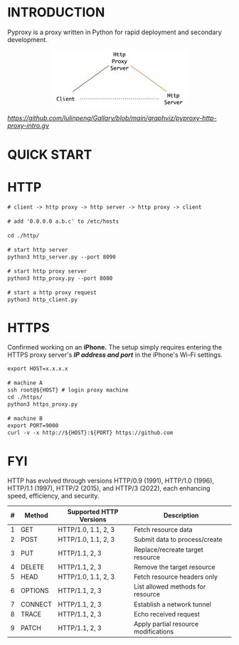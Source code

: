 # INTRODUCTION
Pyproxy is a proxy written in Python for rapid deployment and secondary development.
<center><img src="https://github.com/lulinpeng/PyProxy/blob/main/http_proxy.png" alt="http_proxy" width="60%" height="auto"></center>

*https://github.com/lulinpeng/Gallary/blob/main/graphviz/pyproxy-http-proxy-intro.gv*

# QUICK START
# HTTP
```shell
# client -> http proxy -> http server -> http proxy -> client

# add '0.0.0.0 a.b.c' to /etc/hosts

cd ./http/

# start http server
python3 http_server.py --port 8090

# start http proxy server 
python3 http_proxy.py --port 8080

# start a http proxy request
python3 http_client.py
```

# HTTPS

Confirmed working on an **iPhone.** The setup simply requires entering the HTTPS proxy server's ***IP address and port*** in the iPhone's Wi-Fi settings.

```shell
export HOST=x.x.x.x

# machine A
ssh root@${HOST} # login proxy machine
cd ./https/
python3 https_proxy.py

# machine B
export PORT=9000
curl -v -x http://${HOST}:${PORT} https://github.com
```

# FYI

HTTP has evolved through versions HTTP/0.9 (1991), HTTP/1.0 (1996), HTTP/1.1 (1997), HTTP/2 (2015), and HTTP/3 (2022), each enhancing speed, efficiency, and security.

| #  | Method    | Supported HTTP Versions | Description                          |
|----|-----------|-------------------------|--------------------------------------|
| 1  | GET       | HTTP/1.0, 1.1, 2, 3     | Fetch resource data |
| 2  | POST      | HTTP/1.0, 1.1, 2, 3     | Submit data to process/create|
| 3  | PUT       | HTTP/1.1, 2, 3          | Replace/recreate target resource|
| 4  | DELETE    | HTTP/1.1, 2, 3          | Remove the target resource |
| 5  | HEAD      | HTTP/1.0, 1.1, 2, 3     | Fetch resource headers only|
| 6  | OPTIONS   | HTTP/1.1, 2, 3          | List allowed methods for resource|
| 7  | CONNECT   | HTTP/1.1, 2, 3          | Establish a network tunnel  |
| 8  | TRACE     | HTTP/1.1, 2, 3          | Echo received request         |
| 9  | PATCH     | HTTP/1.1, 2, 3          | Apply partial resource modifications|
